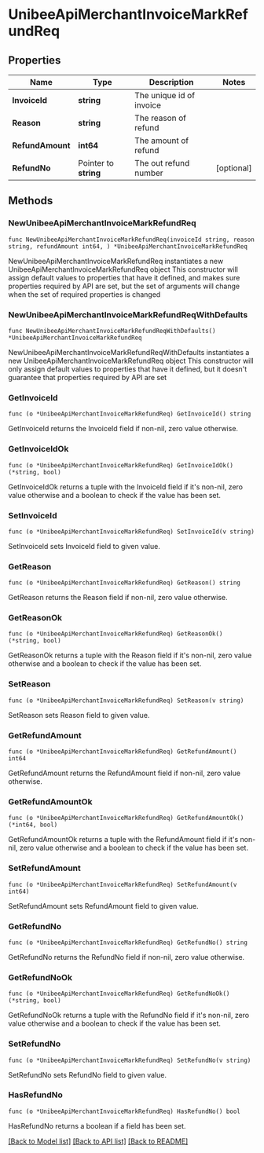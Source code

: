 # UnibeeApiMerchantInvoiceMarkRefundReq

## Properties

Name | Type | Description | Notes
------------ | ------------- | ------------- | -------------
**InvoiceId** | **string** | The unique id of invoice | 
**Reason** | **string** | The reason of refund | 
**RefundAmount** | **int64** | The amount of refund | 
**RefundNo** | Pointer to **string** | The out refund number | [optional] 

## Methods

### NewUnibeeApiMerchantInvoiceMarkRefundReq

`func NewUnibeeApiMerchantInvoiceMarkRefundReq(invoiceId string, reason string, refundAmount int64, ) *UnibeeApiMerchantInvoiceMarkRefundReq`

NewUnibeeApiMerchantInvoiceMarkRefundReq instantiates a new UnibeeApiMerchantInvoiceMarkRefundReq object
This constructor will assign default values to properties that have it defined,
and makes sure properties required by API are set, but the set of arguments
will change when the set of required properties is changed

### NewUnibeeApiMerchantInvoiceMarkRefundReqWithDefaults

`func NewUnibeeApiMerchantInvoiceMarkRefundReqWithDefaults() *UnibeeApiMerchantInvoiceMarkRefundReq`

NewUnibeeApiMerchantInvoiceMarkRefundReqWithDefaults instantiates a new UnibeeApiMerchantInvoiceMarkRefundReq object
This constructor will only assign default values to properties that have it defined,
but it doesn't guarantee that properties required by API are set

### GetInvoiceId

`func (o *UnibeeApiMerchantInvoiceMarkRefundReq) GetInvoiceId() string`

GetInvoiceId returns the InvoiceId field if non-nil, zero value otherwise.

### GetInvoiceIdOk

`func (o *UnibeeApiMerchantInvoiceMarkRefundReq) GetInvoiceIdOk() (*string, bool)`

GetInvoiceIdOk returns a tuple with the InvoiceId field if it's non-nil, zero value otherwise
and a boolean to check if the value has been set.

### SetInvoiceId

`func (o *UnibeeApiMerchantInvoiceMarkRefundReq) SetInvoiceId(v string)`

SetInvoiceId sets InvoiceId field to given value.


### GetReason

`func (o *UnibeeApiMerchantInvoiceMarkRefundReq) GetReason() string`

GetReason returns the Reason field if non-nil, zero value otherwise.

### GetReasonOk

`func (o *UnibeeApiMerchantInvoiceMarkRefundReq) GetReasonOk() (*string, bool)`

GetReasonOk returns a tuple with the Reason field if it's non-nil, zero value otherwise
and a boolean to check if the value has been set.

### SetReason

`func (o *UnibeeApiMerchantInvoiceMarkRefundReq) SetReason(v string)`

SetReason sets Reason field to given value.


### GetRefundAmount

`func (o *UnibeeApiMerchantInvoiceMarkRefundReq) GetRefundAmount() int64`

GetRefundAmount returns the RefundAmount field if non-nil, zero value otherwise.

### GetRefundAmountOk

`func (o *UnibeeApiMerchantInvoiceMarkRefundReq) GetRefundAmountOk() (*int64, bool)`

GetRefundAmountOk returns a tuple with the RefundAmount field if it's non-nil, zero value otherwise
and a boolean to check if the value has been set.

### SetRefundAmount

`func (o *UnibeeApiMerchantInvoiceMarkRefundReq) SetRefundAmount(v int64)`

SetRefundAmount sets RefundAmount field to given value.


### GetRefundNo

`func (o *UnibeeApiMerchantInvoiceMarkRefundReq) GetRefundNo() string`

GetRefundNo returns the RefundNo field if non-nil, zero value otherwise.

### GetRefundNoOk

`func (o *UnibeeApiMerchantInvoiceMarkRefundReq) GetRefundNoOk() (*string, bool)`

GetRefundNoOk returns a tuple with the RefundNo field if it's non-nil, zero value otherwise
and a boolean to check if the value has been set.

### SetRefundNo

`func (o *UnibeeApiMerchantInvoiceMarkRefundReq) SetRefundNo(v string)`

SetRefundNo sets RefundNo field to given value.

### HasRefundNo

`func (o *UnibeeApiMerchantInvoiceMarkRefundReq) HasRefundNo() bool`

HasRefundNo returns a boolean if a field has been set.


[[Back to Model list]](../README.md#documentation-for-models) [[Back to API list]](../README.md#documentation-for-api-endpoints) [[Back to README]](../README.md)


